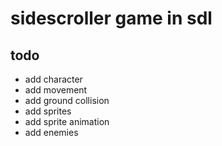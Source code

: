 # sidescroller game in sdl

## todo

- add character
- add movement
- add ground collision
- add sprites
- add sprite animation
- add enemies
